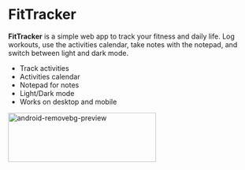 # FitTracker

**FitTracker** is a simple web app to track your fitness and daily life. Log workouts, use the activities calendar, take notes with the notepad, and switch between light and dark mode.

- Track activities
- Activities calendar
- Notepad for notes
- Light/Dark mode
- Works on desktop and mobile


<img width="300" height="100" alt="android-removebg-preview" src="https://github.com/user-attachments/assets/3c600be0-df46-4767-86c8-f24677a9fd2f" />
